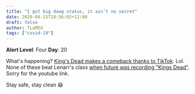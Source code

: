 ```yaml
---
title: "I got big dawg status, it ain’t no secret"
date: 2020-04-15T18:56:02+12:00
draft: false
author: fLaMEd
tags: ["covid-19"]
---
```


**Alert Level**: Four
**Day**: 20

What's happening? [King's Dead makes a comeback thanks to TikTok](https://genius.com/a/what-is-the-slob-on-me-knob-tiktok-meme-king-s-dead-future-kendrick-lamar). Lol. None of these beat Lenarr's class [when future was recording "Kings Dead"](https://www.youtube.com/watch?v=x3hZc4caymU). Sorry for the youtube link.

Stay safe, stay clean :mask:
